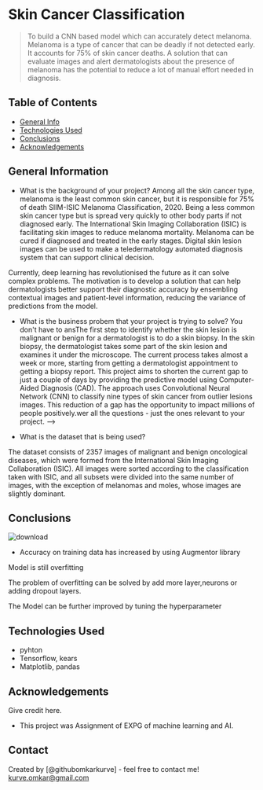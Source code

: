 # Skin Cancer Classification 
>  To build a CNN based model which can accurately detect melanoma. Melanoma is a type of cancer that can be deadly if not detected early. It accounts for 75% of skin cancer deaths. A solution that can evaluate images and alert dermatologists about the presence of melanoma has the potential to reduce a lot of manual effort needed in diagnosis.

## Table of Contents
* [General Info](#general-information)
* [Technologies Used](#technologies-used)
* [Conclusions](#conclusions)
* [Acknowledgements](#acknowledgements)

<!-- You can include any other section that is pertinent to your problem -->

## General Information
- What is the background of your project?
Among all the skin cancer type, melanoma is the least common skin cancer, but it is responsible for 75% of death SIIM-ISIC Melanoma Classification, 2020. Being a less common skin cancer type but is spread very quickly to other body parts if not diagnosed early. The International Skin Imaging Collaboration (ISIC) is facilitating skin images to reduce melanoma mortality. Melanoma can be cured if diagnosed and treated in the early stages. Digital skin lesion images can be used to make a teledermatology automated diagnosis system that can support clinical decision.

Currently, deep learning has revolutionised the future as it can solve complex problems. The motivation is to develop a solution that can help dermatologists better support their diagnostic accuracy by ensembling contextual images and patient-level information, reducing the variance of predictions from the model.

- What is the business probem that your project is trying to solve?
 You don't have to ansThe first step to identify whether the skin lesion is malignant or benign for a dermatologist is to do a skin biopsy. In the skin biopsy, the dermatologist takes some part of the skin lesion and examines it under the microscope. The current process takes almost a week or more, starting from getting a dermatologist appointment to getting a biopsy report. This project aims to shorten the current gap to just a couple of days by providing the predictive model using Computer-Aided Diagnosis (CAD). The approach uses Convolutional Neural Network (CNN) to classify nine types of skin cancer from outlier lesions images. This reduction of a gap has the opportunity to impact millions of people positively.wer all the questions - just the ones relevant to your project. -->

- What is the dataset that is being used?

The dataset consists of 2357 images of malignant and benign oncological diseases, which were formed from the International Skin Imaging Collaboration (ISIC). All images were sorted according to the classification taken with ISIC, and all subsets were divided into the same number of images, with the exception of melanomas and moles, whose images are slightly dominant.


## Conclusions
![download](https://user-images.githubusercontent.com/101628663/190190964-f05f5936-ecb2-4e11-be8e-fb6d34c17b1a.png)


- Accuracy on training data has increased by using Augmentor library

Model is still overfitting

The problem of overfitting can be solved by add more layer,neurons or adding dropout layers.

The Model can be further improved by tuning the hyperparameter


## Technologies Used
- pyhton
- Tensorflow, kears
- Matplotlib, pandas


## Acknowledgements
Give credit here.
- This project was Assignment of EXPG of machine learning and AI. 


## Contact
Created by [@githubomkarkurve] - feel free to contact me!
kurve.omkar@gmail.com
